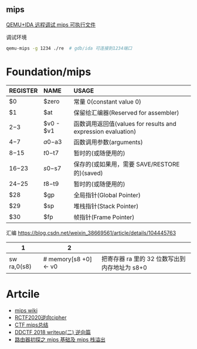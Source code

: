 ## mips

[QEMU+IDA 远程调试 mips 可执行文件](https://zhuanlan.zhihu.com/p/44550180)

调试环境

```sh
qemu-mips -g 1234 ./re  # gdb/ida 可连接到1234端口
```

# Foundation/mips

| REGISTER | NAME      | USAGE                                                        |
| :------- | :-------- | :----------------------------------------------------------- |
| $0       | $zero     | 常量 0(constant value 0)                                     |
| $1       | $at       | 保留给汇编器(Reserved for assembler)                         |
| $2-$3    | $v0 - $v1 | 函数调用返回值(values for results and expression evaluation) |
| $4-$7    | $a0-$a3   | 函数调用参数(arguments)                                      |
| $8-$15   | $t0-$t7   | 暂时的(或随便用的)                                           |
| $16-$23  | $s0-$s7   | 保存的(或如果用，需要 SAVE/RESTORE 的)(saved)                |
| $24-$25  | $t8-$t9   | 暂时的(或随便用的)                                           |
| $28      | $gp       | 全局指针(Global Pointer)                                     |
| $29      | $sp       | 堆栈指针(Stack Pointer)                                      |
| $30      | $fp       | 帧指针(Frame Pointer)                                        |

汇编
https://blog.csdn.net/weixin_38669561/article/details/104445763

| 1           | 2                    |                                               |
| ----------- | -------------------- | --------------------------------------------- |
| sw ra,0(s8) | # memory[s8 +0] ← v0 | 把寄存器 ra 里的 32 位数写出到内存地址为 s8+0 |

# Artcile

- [mips wiki](https://ctf-wiki.org/assembly/mips/readme/)
- [RCTF2020逆向cipher](https://bbs.pediy.com/thread-259892.htm)
- [CTF mips总结](https://blog.csdn.net/qq_33438733/article/details/80233448)
- [DDCTF 2018 writeup(二) 逆向篇](https://www.anquanke.com/post/id/145553)
- [路由器初探之 mips 基础及 mips 栈溢出](https://mp.weixin.qq.com/s/fxQjS4KqNAjsPy-RX5gLVw)
